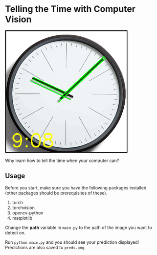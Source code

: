 # Telling the Time with Computer Vision

![Image Prediction](preds.png)

Why learn how to tell the time when your computer can?

## Usage

Before you start, make sure you have the following packages installed (other
packages should be prerequisites of these).

1. torch
2. torchvision
3. opencv-python
4. matplotlib

Change the **path** variable in `main.py` to the path of the image you want to detect on.

Run `python main.py` and you should see your prediction displayed! Predictions are also saved to `preds.png`.